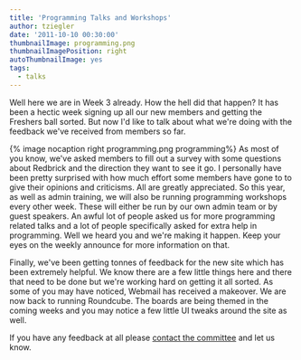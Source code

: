 ```yaml
---
title: 'Programming Talks and Workshops'
author: tziegler
date: '2011-10-10 00:30:00'
thumbnailImage: programming.png
thumbnailImagePosition: right
autoThumbnailImage: yes
tags: 
  - talks
---
```

Well here we are in Week 3 already. How the hell did that happen? It has been a hectic week signing up all our new members and getting the Freshers ball sorted. But now I'd like to talk about what we're doing with the feedback we've received from members so far.
 <!-- more -->
{% image nocaption right programming.png programming%}
As most of you know, we've asked members to fill out a survey with some questions about Redbrick and the direction they want to see it go. I personally have been pretty surprised with how much effort some members have gone to to give their opinions and criticisms. All are greatly appreciated. So this year, as well as admin training, we will also be running programming workshops every other week. These will either be run by our own admin team or by guest speakers. An awful lot of people asked us for more programming related talks and a lot of people specifically asked for extra help in programming. Well we heard you and we're making it happen. Keep your eyes on the weekly announce for more information on that.

Finally, we've been getting tonnes of feedback for the new site which has been extremely helpful. We know there are a few little things here and there that need to be done but we're working hard on getting it all sorted. As some of you may have noticed, Webmail has received a makeover. We are now back to running Roundcube. The boards are being themed in the coming weeks and you may notice a few little UI tweaks around the site as well.

If you have any feedback at all please [contact the committee](/about/contact/committee) and let us know.
